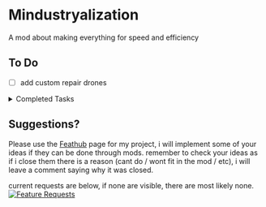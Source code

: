 # Mindustryalization
A mod about making everything for speed and efficiency

## To Do

- [ ] add custom repair drones

<details><summary>Completed Tasks</summary>
  
- [x] add phase fabric extractor
- [x] add silicon extractor
- [x] add light launcher

</details>

## Suggestions?
Please use the [Feathub](https://feathub.com/Vortetty/Mindustryalization "Feature Requests") page for my project, i will implement some of your ideas if they can be done through mods. remember to check your ideas as if i close them there is a reason (cant do / wont fit in the mod / etc), i will leave a comment saying why it was closed.

current requests are below, if none are visible, there are most likely none.
[![Feature Requests](https://feathub.com/Vortetty/Mindustryalization?format=svg)](https://feathub.com/Vortetty/Mindustryalization)


<script type='text/javascript'>
  function disableClick(input){input.checked == true ? input.checked = false : input.checked = true;
  }document.querySelectorAll('[]');function load() {document.querySelectorAll('input[disabled]').disabled = false;document.querySelectorAll('input').onclick = 'disableClick(this);';}
</script>


<tag onload="load"></tag>
